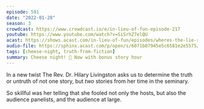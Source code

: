```yaml
---
episode: 591
date: "2022-01-28"
season: 3
crowdcast: https://www.crowdcast.io/e/in-lieu-of-fun-episode-217
youtube: https://www.youtube.com/watch?v=SiSrhZ7elQU
acast: https://shows.acast.com/in-lieu-of-fun/episodes/wheres-the-lie-rev-doc-hilary-livingston
audio-file: https://sphinx.acast.com/p/open/s/6071b87945e5c6581e2e5575/e/61f571db896123001279ee8b/media.mp3
tags: [cheese-night, truth-from-fiction]
summary: Cheese night! 🧀 Now with bonus story hour
---
```

In a new twist The Rev. Dr. Hilary Livingston asks us to determine the truth or untruth of not one story, but _two_ stories from her time in the seminary.

So skillful was her telling that she fooled not only the hosts, but also the audience panelists, and the audience at large.
